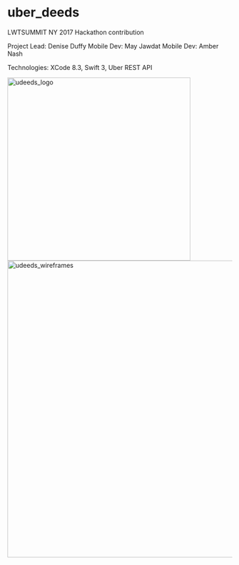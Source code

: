 # uber_deeds
LWTSUMMIT NY 2017 Hackathon contribution

Project Lead: Denise Duffy
Mobile Dev: May Jawdat
Mobile Dev: Amber Nash

Technologies:
XCode 8.3, Swift 3, Uber REST API



<img width="410" alt="udeeds_logo" src="https://user-images.githubusercontent.com/17118262/30460662-04f04c74-996d-11e7-90d0-ca583fba2bb8.png">




<img width="665" alt="udeeds_wireframes" src="https://user-images.githubusercontent.com/17118262/30460715-63846ef0-996d-11e7-80d4-df479a84c157.png">
